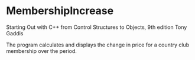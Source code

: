 # MembershipIncrease

Starting Out with C++ from Control Structures to Objects, 9th edition Tony Gaddis

The program calculates and displays the change in price for a country club membership over the period.
